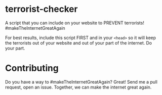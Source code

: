 # terrorist-checker
A script that you can include on your website to PREVENT terrorists! #makeTheInternetGreatAgain

For best results, include this script FIRST and in your `<head>` so it will keep the terrorists out of your website and out of your part of the internet. Do your part.

# Contributing

Do you have a way to #makeTheInternetGreatAgain? Great! Send me a pull request, open an issue. Together, we can make the internet great again.
